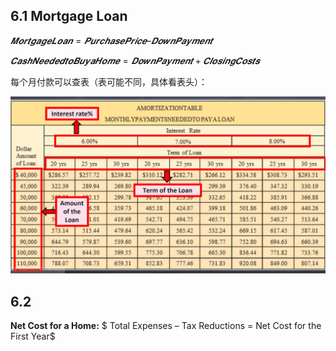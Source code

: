 ## 6.1 Mortgage Loan

$𝑴𝒐𝒓𝒕𝒈𝒂𝒈𝒆 𝑳𝒐𝒂𝒏=𝑷𝒖𝒓𝒄𝒉𝒂𝒔𝒆 𝑷𝒓𝒊𝒄𝒆 – 𝑫𝒐𝒘𝒏 𝑷𝒂𝒚𝒎𝒆𝒏𝒕$

$𝑪𝒂𝒔𝒉 𝑵𝒆𝒆𝒅𝒆𝒅 𝒕𝒐 𝑩𝒖𝒚 𝒂 𝑯𝒐𝒎𝒆=𝑫𝒐𝒘𝒏 𝑷𝒂𝒚𝒎𝒆𝒏𝒕+𝑪𝒍𝒐𝒔𝒊𝒏𝒈 𝑪𝒐𝒔𝒕𝒔$

每个月付款可以查表（表可能不同，具体看表头）：

![image-20250415101238756](assets/image-20250415101238756.png)

## 6.2

**Net Cost for a Home:**
$ Total Expenses – Tax Reductions = Net Cost for the First Year$ 